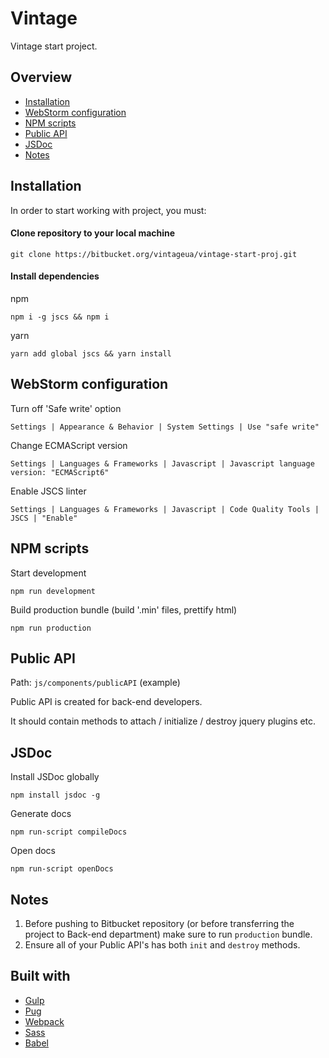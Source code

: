 # Vintage

Vintage start project.

## Overview

* [Installation](#markdown-header-installation)
* [WebStorm configuration](#markdown-header-webstorm-configuration)
* [NPM scripts](#markdown-header-npm-scripts)
* [Public API](#markdown-header-public-api)
* [JSDoc](#markdown-header-jsdoc)
* [Notes](#markdown-header-notes)

## Installation

In order to start working with project, you must:

#### Clone repository to your local machine

```
git clone https://bitbucket.org/vintageua/vintage-start-proj.git
```

#### Install dependencies

npm
```
npm i -g jscs && npm i
```

yarn
```
yarn add global jscs && yarn install
```

## WebStorm configuration

Turn off 'Safe write' option
```
Settings | Appearance & Behavior | System Settings | Use "safe write"
```

Change ECMAScript version
```
Settings | Languages & Frameworks | Javascript | Javascript language version: "ECMAScript6"
```

Enable JSCS linter
```
Settings | Languages & Frameworks | Javascript | Code Quality Tools | JSCS | "Enable"
```

## NPM scripts

Start development

```
npm run development
```

Build production bundle (build '.min' files, prettify html)

```
npm run production
```

## Public API

Path: `js/components/publicAPI` (example)

Public API is created for back-end developers.

It should contain methods to attach / initialize / destroy jquery plugins etc.

## JSDoc

Install JSDoc globally

```
npm install jsdoc -g
```

Generate docs

```
npm run-script compileDocs
```

Open docs
```
npm run-script openDocs
```

## Notes

1. Before pushing to Bitbucket repository (or before transferring the project to Back-end department) make sure to run `production` bundle.
2. Ensure all of your Public API's has both `init` and `destroy` methods.

## Built with

* [Gulp](http://gulpjs.com/)
* [Pug](https://github.com/pugjs/pug)
* [Webpack](https://webpack.js.org/)
* [Sass](http://sass-lang.com/)
* [Babel](https://babeljs.io/)